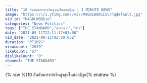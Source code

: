 ```yaml
---
title: "10 อันดับดาราทำเงินสูงสุดในฮอลลีวูด | 1 MINUTE NEWS"
image: "https:\/\/i.ytimg.com\/vi\/M4GDLW8DGio\/hqdefault.jpg"
vid_id: "M4GDLW8DGio"
categories: "News-Politics"
tags: ["THE STANDARD","สำนักข่าว","ข่าว"]
date: "2021-09-11T22:11:17+03:00"
vid_date: "2021-09-11T02:00:05Z"
duration: "PT1M2S"
viewcount: "2039"
likeCount: "57"
dislikeCount: "0"
channel: "THE STANDARD"
---
```

{% raw %}10 อันดับดาราทำเงินสูงสุดในฮอลลีวูด{% endraw %}
